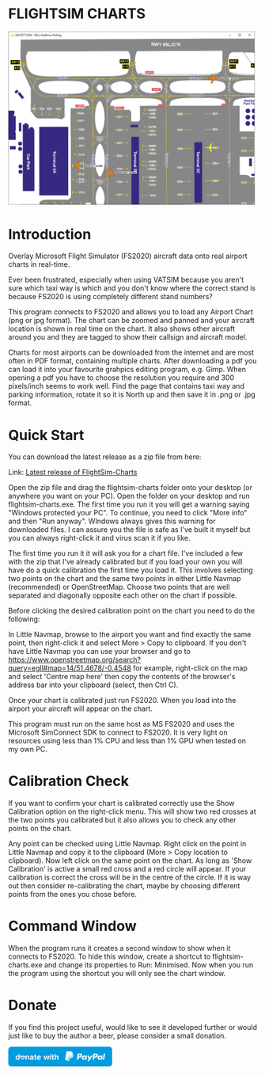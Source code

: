 # FLIGHTSIM CHARTS

![Screenshot](Screenshot.png)

# Introduction

Overlay Microsoft Flight Simulator (FS2020) aircraft data onto real airport charts in real-time.

Ever been frustrated, especially when using VATSIM because you aren't sure which taxi way is which and you don't know where the correct stand is because FS2020 is using completely different stand numbers?

This program connects to FS2020 and allows you to load any Airport Chart (png or jpg format). The chart can be zoomed and panned and your aircraft location is shown in real time on the chart. It also shows other aircraft around you and they are tagged to show their callsign and aircraft model.

Charts for most airports can be downloaded from the internet and are most often in PDF format, containing multiple charts. After downloading a pdf you can load it into your favourite grahpics editing program, e.g. Gimp. When opening a pdf you have to choose the resolution you require and 300 pixels/inch seems to work well. Find the page that contains taxi way and parking information, rotate it so it is North up and then save it in .png or .jpg format.

# Quick Start

You can download the latest release as a zip file from here:

Link: [Latest release of FlightSim-Charts](https://github.com/scott-vincent/flightsim-charts/releases/latest/download/flightsim-charts-v1.0.0-Windows-x64.zip)

Open the zip file and drag the flightsim-charts folder onto your desktop (or anywhere you want on your PC). Open the folder on your desktop and run flightsim-charts.exe. The first time you run it you will get a warning saying "Windows protected your PC". To continue, you need to click "More info" and then "Run anyway". WIndows always gives this warning for downloaded files. I can assure you the file is safe as I've built it myself but you can always right-click it and virus scan it if you like.

The first time you run it it will ask you for a chart file. I've included a few with the zip that I've already calibrated but if you load your own you will have do a quick calibration the first time you load it. This involves selecting two points on the chart and the same two points in either Little Navmap (recommended) or OpenStreetMap. Choose two points that are well separated and diagonally opposite each other on the chart if possible.

Before clicking the desired calibration point on the chart you need to do the following:

In Little Navmap, browse to the airport you want and find exactly the same point, then right-click it and select More > Copy to clipboard.
If you don't have Little Navmap you can use your browser and go to https://www.openstreetmap.org/search?query=egll#map=14/51.4678/-0.4548 for example, right-click on the map and select 'Centre map here' then copy the contents of the browser's address bar into your clipboard (select, then Ctrl C).

Once your chart is calibrated just run FS2020. When you load into the airport your aircraft will appear on the chart.

This program must run on the same host as MS FS2020 and uses the Microsoft SimConnect SDK to connect to FS2020. It is very light on resources using less than 1% CPU and less than 1% GPU when tested on my own PC.

# Calibration Check

If you want to confirm your chart is calibrated correctly use the Show Calibration option on the right-click menu. This will show two red crosses at the two points you calibrated but it also allows you to check any other points on the chart.

Any point can be checked using Little Navmap. Right click on the point in Little Navmap and copy it to the clipboard (More > Copy location to clipboard). Now left click on the same point on the chart. As long as 'Show Calibration' is active a small red cross and a red circle will appear. If your calibration is correct the cross will be in the centre of the circle. If it is way out then consider re-calibrating the chart, maybe by choosing different points from the ones you chose before.  

# Command Window

When the program runs it creates a second window to show when it connects to FS2020. To hide this window, create a shortcut to flightsim-charts.exe and change its properties to Run: Minimised. Now when you run the program using the shortcut you will only see the chart window.

# Donate

If you find this project useful, would like to see it developed further or would just like to buy the author a beer, please consider a small donation.

[<img src="donate.svg" width="210" height="40">](https://paypal.me/scottvincent2020)
